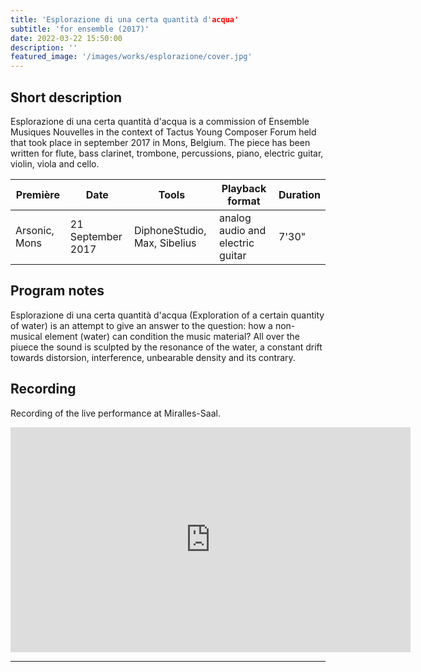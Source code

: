 ```yaml
---
title: 'Esplorazione di una certa quantità d'acqua'
subtitle: 'for ensemble (2017)'
date: 2022-03-22 15:50:00
description: ''
featured_image: '/images/works/esplorazione/cover.jpg'
---
```




## Short description

Esplorazione di una certa quantità d'acqua is a commission of Ensemble Musiques Nouvelles in the context of Tactus Young Composer Forum held that took place in september 2017 in Mons, Belgium. The piece has been written for flute, bass clarinet, trombone, percussions, piano, electric guitar, violin, viola and cello.


| Première        | Date                | Tools                          | Playback format                    | Duration   |
|-----------------|---------------------|--------------------------------|------------------------------------|------------|
| Arsonic, Mons   | 21 September 2017   | DiphoneStudio, Max, Sibelius   | analog audio and electric guitar   | 7'30"      |



## Program notes

Esplorazione di una certa quantità d'acqua (Exploration of a certain quantity of water) is an attempt to give an answer to the question: how a non-musical element (water) can condition the music material? All over the piuece the sound is sculpted by the resonance of the water, a constant drift towards distorsion, interference, unbearable density and its contrary.



## Recording

Recording of the live performance at Miralles-Saal.

<iframe src="https://player.vimeo.com/video/690661111" width="640" height="360" frameborder="0" allowfullscreen></iframe>

---